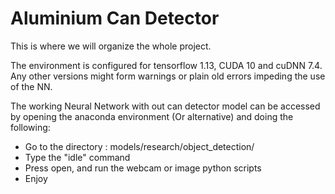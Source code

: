 # Aluminium Can Detector

This is where we will organize the whole project.

The environment is configured for tensorflow 1.13, CUDA 10 and cuDNN 7.4. Any other versions might form warnings or plain old errors impeding the use of the NN.

The working Neural Network with out can detector model can be accessed by opening the anaconda environment (Or alternative) and doing the following:
- Go to the directory : models/research/object_detection/
- Type the "idle" command
- Press open, and run the webcam or image python scripts
- Enjoy
